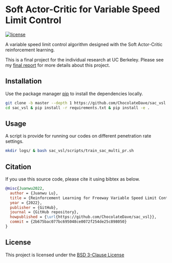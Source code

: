 # Soft Actor-Critic for Variable Speed Limit Control

[![license](https://img.shields.io/badge/license-BSD_3--Clause-gold.svg)](https://github.com/ChocolateDave/a2sos/blob/master/LICENSE)

A variable speed limit control algorithm designed with the Soft Actor-Critic reinforcement learning.

This is a final project for the individual research at UC Berkeley. Please see my [final report](docs/final.pdf) for more details about this project.

## Installation

Use the package manager [pip](https://pip.pypa.io/en/stable/) to install the dependencies locally.

```bash
git clone -b master --depth 1 https://github.com/ChocolateDave/sac_vsl.git
cd sac_vsl & pip install -r requirements.txt & pip install -e .
```

## Usage

A script is provide for running our codes on different penetration rate settings.

```bash
mkdir logs/ & bash sac_vsl/scripts/train_sac_multi_pr.sh
```
    
## Citation

If you use this source code, please cite it using bibtex as below.

```bibtex
@misc{Juanwu2022,
  author = {Juanwu Lu},
  title = {Reinforcement Learning for Freeway Variable Speed Limit Control: A Mixed Traffic Flow Case Study},
  year = {2022},
  publisher = {GitHub},
  journal = {GitHub repository},
  howpublished = {\url{https://github.com/ChocolateDave/sac_vsl}},
  commit = {2b675bac077bc695048ce0072f254de25c898050}
}
```

## License

This project is licensed under the [BSD 3-Clause License](./LICENSE)